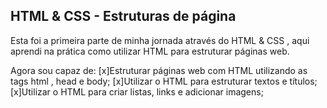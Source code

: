## HTML & CSS - Estruturas de página

Esta foi a primeira parte de minha jornada através do HTML & CSS , aqui aprendi na prática como utilizar HTML para estruturar páginas web.

Agora sou capaz de:
[x]Estruturar páginas web com HTML utilizando as tags html , head e body;
[x]Utilizar o HTML para estruturar textos e títulos;
[x]Utilizar o HTML para criar listas, links e adicionar imagens;
